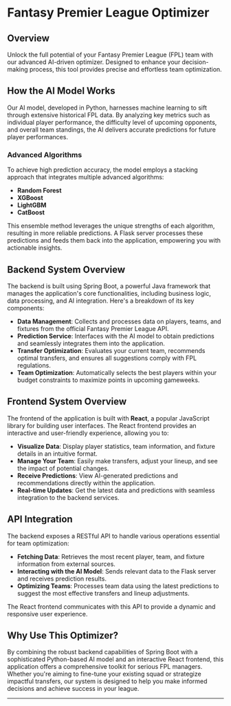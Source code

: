 # Fantasy Premier League Optimizer

## Overview

Unlock the full potential of your Fantasy Premier League (FPL) team with our advanced AI-driven optimizer. Designed to enhance your decision-making process, this tool provides precise and effortless team optimization.

## How the AI Model Works

Our AI model, developed in Python, harnesses machine learning to sift through extensive historical FPL data. By analyzing key metrics such as individual player performance, the difficulty level of upcoming opponents, and overall team standings, the AI delivers accurate predictions for future player performances.

### Advanced Algorithms

To achieve high prediction accuracy, the model employs a stacking approach that integrates multiple advanced algorithms:

- **Random Forest**
- **XGBoost**
- **LightGBM**
- **CatBoost**

This ensemble method leverages the unique strengths of each algorithm, resulting in more reliable predictions. A Flask server processes these predictions and feeds them back into the application, empowering you with actionable insights.

## Backend System Overview

The backend is built using Spring Boot, a powerful Java framework that manages the application's core functionalities, including business logic, data processing, and AI integration. Here's a breakdown of its key components:

- **Data Management**: Collects and processes data on players, teams, and fixtures from the official Fantasy Premier League API.
- **Prediction Service**: Interfaces with the AI model to obtain predictions and seamlessly integrates them into the application.
- **Transfer Optimization**: Evaluates your current team, recommends optimal transfers, and ensures all suggestions comply with FPL regulations.
- **Team Optimization**: Automatically selects the best players within your budget constraints to maximize points in upcoming gameweeks.

## Frontend System Overview

The frontend of the application is built with **React**, a popular JavaScript library for building user interfaces. The React frontend provides an interactive and user-friendly experience, allowing you to:

- **Visualize Data**: Display player statistics, team information, and fixture details in an intuitive format.
- **Manage Your Team**: Easily make transfers, adjust your lineup, and see the impact of potential changes.
- **Receive Predictions**: View AI-generated predictions and recommendations directly within the application.
- **Real-time Updates**: Get the latest data and predictions with seamless integration to the backend services.

## API Integration

The backend exposes a RESTful API to handle various operations essential for team optimization:

- **Fetching Data**: Retrieves the most recent player, team, and fixture information from external sources.
- **Interacting with the AI Model**: Sends relevant data to the Flask server and receives prediction results.
- **Optimizing Teams**: Processes team data using the latest predictions to suggest the most effective transfers and lineup adjustments.

The React frontend communicates with this API to provide a dynamic and responsive user experience.

## Why Use This Optimizer?

By combining the robust backend capabilities of Spring Boot with a sophisticated Python-based AI model and an interactive React frontend, this application offers a comprehensive toolkit for serious FPL managers. Whether you're aiming to fine-tune your existing squad or strategize impactful transfers, our system is designed to help you make informed decisions and achieve success in your league.

---
